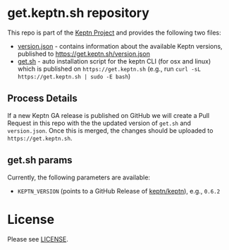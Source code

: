 # get.keptn.sh repository

This repo is part of the [Keptn Project](https://keptn.sh) and provides the following two files:

* [version.json](src/version.json) - contains information about the available Keptn versions, published to https://get.keptn.sh/version.json
* [get.sh](src/get.sh) - auto installation script for the keptn CLI (for osx and linux) which is published on `https://get.keptn.sh` (e.g., run `curl -sL https://get.keptn.sh | sudo -E bash`)

## Process Details

If a new Keptn GA release is published on GitHub we will create a Pull Request in this repo with the the updated version of `get.sh` and `version.json`. Once this is merged, the changes should be uploaded to `https://get.keptn.sh`.

## get.sh params

Currently, the following parameters are available:

* `KEPTN_VERSION` (points to a GitHub Release of [keptn/keptn](https://github.com/keptn/keptn/releases)), e.g., `0.6.2`

# License

Please see [LICENSE](LICENSE).